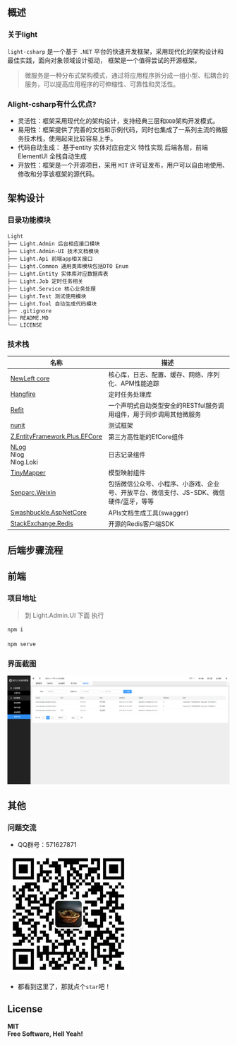 

## 概述
### 关于light

`light-csharp` 是一个基于 `.NET` 平台的快速开发框架，采用现代化的架构设计和最佳实践，面向对象领域设计驱动，  框架是一个值得尝试的开源框架。

> 微服务是一种分布式架构模式，通过将应用程序拆分成一组小型、松耦合的服务，可以提高应用程序的可伸缩性、可靠性和灵活性。

### Alight-csharp有什么优点?

- 灵活性：框架采用现代化的架构设计，支持经典三层和`DDD`架构开发模式。
- 易用性：框架提供了完善的文档和示例代码，同时也集成了一系列主流的微服务技术栈，使用起来比较容易上手。
- 代码自动生成： 基于entity 实体对应自定义 特性实现 后端各层，前端ElementUI  全栈自动生成
- 开放性：框架是一个开源项目，采用 `MIT` 许可证发布，用户可以自由地使用、修改和分享该框架的源代码。

## 架构设计

### 目录功能模块

```
Light 
├── Light.Admin 后台相应接口模块
├── Light.Admin-UI 技术文档模块
├── Light.Api 前端app相关接口
├── Light.Common 通用类库模块包括DTO Enum
├── Light.Entity 实体库对应数据库表
├── Light.Job 定时任务相关
├── Light.Service 核心业务处理
├── Light.Test 测试使用模块
├── Light.Tool 自动生成代码模块
├── .gitignore
├── README.MD
└── LICENSE
```

### 技术栈

| 名称                                                         | 描述                                                         |
| ------------------------------------------------------------ | ------------------------------------------------------------ |
| <a target="_blank" href="https://github.com/NewLifeX/X">NewLeft core</a> | 核心库，日志、配置、缓存、网络、序列化、APM性能追踪                                 |
| <a target="_blank" href="https://github.com/HangfireIO/Hangfire">Hangfire</a> | 定时任务处理库                                      |
| <a target="_blank" href="https://github.com/reactiveui/refit">Refit</a> | 一个声明式自动类型安全的RESTful服务调用组件，用于同步调用其他微服务 | 
| <a target="_blank" href="https://github.com/nunit/nunit">nunit</a> | 测试框架 | 
| <a target="_blank" href="https://entityframework-plus.net">Z.EntityFramework.Plus.EFCore</a> | 第三方高性能的EfCore组件                                     |
| <a target="_blank" href="https://github.com/NLog/NLog">NLog</a><br />Nlog<br />Nlog.Loki | 日志记录组件                                                 |
| <a target="_blank" href="https://github.com/TinyMapper/TinyMapper">TinyMapper</a> | 模型映射组件     
| <a target="_blank" href="https://github.com/Senparc/WeiXinMPSDK">Senparc.Weixin</a> | 包括微信公众号、小程序、小游戏、企业号、开放平台、微信支付、JS-SDK、微信硬件/蓝牙，等等
| <a target="_blank" href="https://github.com/domaindrivendev/Swashbuckle.AspNetCore">Swashbuckle.AspNetCore</a> | APIs文档生成工具(swagger)                                    |
| <a target="_blank" href="https://github.com/StackExchange/StackExchange.Redis">StackExchange.Redis</a> | 开源的Redis客户端SDK                                         |

## 后端步骤流程



## 前端

### 项目地址

> 到 Light.Admin.UI 下面 执行

```javascript
npm i

npm serve

```

### 界面截图

![运行效果](https://github.com/Echosong/light/blob/main/web.png?raw=true)

## 其他

### 问题交流
- QQ群号：571627871

![img](https://github.com/Echosong/beego_element_cms/blob/main/doc/wx.png?raw=true)

- 都看到这里了，那就点个`star`吧！

## License

**MIT**   
**Free Software, Hell Yeah!**
